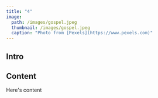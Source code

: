 ```yaml
---
title: "4"
image: 
  path: /images/gospel.jpeg
  thumbnail: /images/gospel.jpeg
  caption: "Photo from [Pexels](https://www.pexels.com)"
---
```


## Intro

## Content
Here's content
